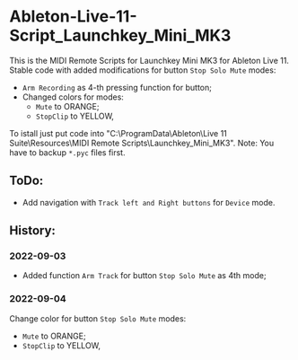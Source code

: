 # Ableton-Live-11-Script_Launchkey_Mini_MK3
This is the MIDI Remote Scripts for Launchkey Mini MK3 for Ableton Live 11.  
Stable code with added modifications for button `Stop Solo Mute` modes:
* `Arm Recording` as 4-th pressing function for button;
* Changed colors for modes:
  * `Mute` to ORANGE;
  * `StopClip` to YELLOW,
  
To istall just put code into "C:\ProgramData\Ableton\Live 11 Suite\Resources\MIDI Remote Scripts\Launchkey_Mini_MK3\".
Note: You have to backup `*.pyc` files first.

## ToDo:
* Add navigation with `Track left and Right buttons` for `Device` mode.

## History:  
### 2022-09-03
* Added function `Arm Track` for button `Stop Solo Mute` as 4th mode;  

### 2022-09-04
Change color for button `Stop Solo Mute` modes:
* `Mute` to ORANGE;
* `StopClip` to YELLOW,
